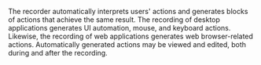 The recorder automatically interprets users' actions and generates blocks of actions that achieve the same result. The recording of desktop applications generates UI automation, mouse, and keyboard actions. Likewise, the recording of web applications generates web browser-related actions. Automatically generated actions may be viewed and edited, both during and after the recording.